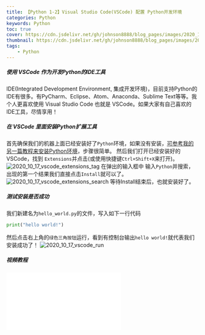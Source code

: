 ```yaml
---
title: 【Python 1-2】Visual Studio Code(VSCode) 配置 Python开发环境
categories: Python
keywords: Python
toc: true
cover: https://cdn.jsdelivr.net/gh/johnson8888/blog_pages/images/2020_10_10_python_artificial_intelligence.png
thumbnail: https://cdn.jsdelivr.net/gh/johnson8888/blog_pages/images/2020_10_10_python_artificial_intelligence.png
tags:
    - Python
---
```


##### **使用 VSCode 作为开发Python的IDE工具**
IDE(Integrated Development Environment, 集成开发环境)，目前支持Python的IDE有很多。有PyCharm、Eclipse、Atom、Anaconda、Sublime Text等等。我个人更喜欢使用 Visual Studio Code 也就是 VSCode。如果大家有自己喜欢的IDE工具，尽情享用！
<!--more-->

##### **在 VSCode 里面安装Python扩展工具**
首先确保我们的机器上面已经安装好了`Python`环境，如果没有安装，[可参考我的另一篇教程来安装Python环境](http://fulade.me/2020/10/04/windows-install-python-1-1/)，步骤很简单。
然后我们打开已经安装好的VSCode，找到 `Extensions`并点击(或使用快捷键`Ctrl+Shift+X`来打开)。
![2020_10_17_vscode_extensions_tag](https://cdn.jsdelivr.net/gh/johnson8888/blog_pages/images/2020_10_17_vscode_extensions_tag.png)
在弹出的输入框中 输入`Python`并搜索，出现的第一个结果我们直接点击`Install`就可以了。
![2020_10_17_vscode_extensions_search](https://cdn.jsdelivr.net/gh/johnson8888/blog_pages/images/2020_10_17_vscode_extensions_search.png)
等待Install结束后，也就安装好了。
##### **测试安装是否成功**
我们新建名为`hello_world.py`的文件，写入如下一行代码
``` Python
print("hello world!")
```
然后点击右上角的`绿色三角按钮`运行，看到有控制台输出`hello world!`就代表我们安装成功了！
![2020_10_17_vscode_run](https://cdn.jsdelivr.net/gh/johnson8888/blog_pages/images/2020_10_17_vscode_run.png)

#####  **视频教程**
<div style="position: relative; width: 100%; height: 0; padding-bottom: 75%;">
    <iframe src="//player.bilibili.com/player.html?aid=712535982&bvid=BV1KD4y197PB&cid=247590406&page=1" scrolling="no" border="0" frameborder="no" framespacing="0" allowfullscreen="true"> </iframe>
</div>
